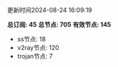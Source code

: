 更新时间2024-08-24 16:09:19

**总订阅: 45**
**总节点: 705**
**有效节点: 145**
- ss节点: 18
- v2ray节点: 120
- trojan节点: 7
